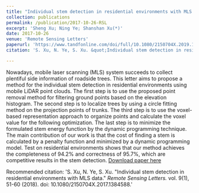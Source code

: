 ```yaml
---
title: "Individual stem detection in residential environments with MLS data"
collection: publications
permalink: /publication/2017-10-26-RSL
excerpt: 'Sheng Xu; Ning Ye; Shanshan Xu(*)'
date: 2017-10-26
venue: 'Remote Sensing Letters'
paperurl: 'https://www.tandfonline.com/doi/full/10.1080/2150704X.2019.1569277'
citation: 'S. Xu, N. Ye, S. Xu. &quot;Individual stem detection in residential environments with MLS data.&quot; <i>Remote Sensing Letters.</i> vol. 9(1), 51-60 (2018). doi: 10.1080/2150704X.2017.1384588.'

---
```

Nowadays, mobile laser scanning (MLS) system succeeds to collect plentiful side information of roadside trees. This letter aims to propose a method for the individual stem detection in residential environments using mobile LiDAR point clouds. The first step is to use the proposed point removal method for filtering ground points based on the elevation histogram. The second step is to localize trees by using a circle fitting method on the projection points of trunks. The third step is to use the voxel-based representation approach to organize points and calculate the voxel value for the following optimization. The last step is to minimize the formulated stem energy function by the dynamic programming technique. The main contribution of our work is that the cost of finding a stem is calculated by a penalty function and minimized by a dynamic programming model. Test on residential environments shows that our method achieves the completeness of 94.2% and correctness of 95.7%, which are competitive results in the stem detection.
[Download paper here](http://lostagex.github.io/files/2017-10-26-RSL.pdf)

Recommended citation: 'S. Xu, N. Ye, S. Xu. &quot;Individual stem detection in residential environments with MLS data.&quot; <i>Remote Sensing Letters.</i> vol. 9(1), 51-60 (2018). doi: 10.1080/2150704X.2017.1384588.'




